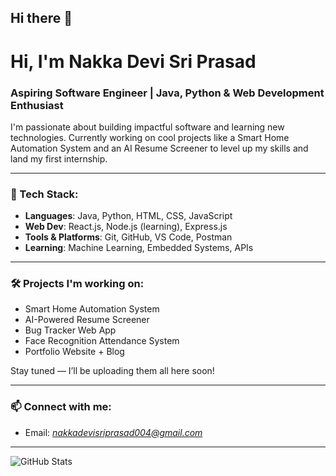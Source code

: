 ## Hi there 👋
# Hi, I'm Nakka Devi Sri Prasad

### Aspiring Software Engineer | Java, Python & Web Development Enthusiast

I'm passionate about building impactful software and learning new technologies. Currently working on cool projects like a Smart Home Automation System and an AI Resume Screener to level up my skills and land my first internship.

---

### 🚀 Tech Stack:
- **Languages**: Java, Python, HTML, CSS, JavaScript
- **Web Dev**: React.js, Node.js (learning), Express.js
- **Tools & Platforms**: Git, GitHub, VS Code, Postman
- **Learning**: Machine Learning, Embedded Systems, APIs

---

### 🛠️ Projects I'm working on:
- Smart Home Automation System
- AI-Powered Resume Screener
- Bug Tracker Web App
- Face Recognition Attendance System
- Portfolio Website + Blog

Stay tuned — I’ll be uploading them all here soon!

---

### 📫 Connect with me:
- Email: *nakkadevisriprasad004@gmail.com*

---

![GitHub Stats](https://github.com/Dsp023)
<!--
**Dsp023/Dsp023** is a ✨ _special_ ✨ repository because its `README.md` (this file) appears on your GitHub profile.

Here are some ideas to get you started:

- 🔭 I’m currently working on ...
- 🌱 I’m currently learning ...
- 👯 I’m looking to collaborate on ...
- 🤔 I’m looking for help with ...
- 💬 Ask me about ...
- 📫 How to reach me: ...
- 😄 Pronouns: ...
- ⚡ Fun fact: ...
-->
